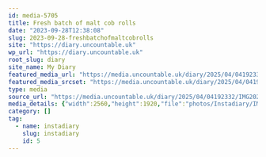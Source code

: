 ```yaml
---
id: media-5705
title: Fresh batch of malt cob rolls
date: "2023-09-28T12:38:08"
slug: 2023-09-28-freshbatchofmaltcobrolls
site: "https://diary.uncountable.uk"
wp_url: "https://diary.uncountable.uk"
root_slug: diary
site_name: My Diary
featured_media_url: "https://media.uncountable.uk/diary/2025/04/04192332/IMG20230928133808-scaled.webp"
featured_media_srcset: "https://media.uncountable.uk/diary/2025/04/04192332/IMG20230928133808-300x225.webp 300w, https://media.uncountable.uk/diary/2025/04/04192332/IMG20230928133808-1024x768.webp 1024w, https://media.uncountable.uk/diary/2025/04/04192332/IMG20230928133808-150x150.webp 150w, https://media.uncountable.uk/diary/2025/04/04192332/IMG20230928133808-640x480.webp 640w, https://media.uncountable.uk/diary/2025/04/04192332/IMG20230928133808-scaled.webp 2560w"
type: media
source_url: "https://media.uncountable.uk/diary/2025/04/04192332/IMG20230928133808-scaled.webp"
media_details: {"width":2560,"height":1920,"file":"photos/Instadiary/IMG20230928133808-scaled.webp","filesize":260146,"sizes":{"medium":{"file":"IMG20230928133808-300x225.webp","width":300,"height":225,"filesize":17538,"mime_type":"image/webp","source_url":"https://media.uncountable.uk/diary/2025/04/04192332/IMG20230928133808-300x225.webp"},"large":{"file":"IMG20230928133808-1024x768.webp","width":1024,"height":768,"filesize":92784,"mime_type":"image/webp","source_url":"https://media.uncountable.uk/diary/2025/04/04192332/IMG20230928133808-1024x768.webp"},"thumbnail":{"file":"IMG20230928133808-150x150.webp","width":150,"height":150,"filesize":7296,"mime_type":"image/webp","source_url":"https://media.uncountable.uk/diary/2025/04/04192332/IMG20230928133808-150x150.webp"},"mobwidth":{"file":"IMG20230928133808-640x480.webp","width":640,"height":480,"filesize":52292,"mime_type":"image/webp","source_url":"https://media.uncountable.uk/diary/2025/04/04192332/IMG20230928133808-640x480.webp"},"full":{"file":"IMG20230928133808-scaled.webp","width":2560,"height":1920,"mime_type":"image/webp","source_url":"https://media.uncountable.uk/diary/2025/04/04192332/IMG20230928133808-scaled.webp"}},"image_meta":{"aperture":"0","credit":"","camera":"","caption":"","created_timestamp":"0","copyright":"","focal_length":"0","iso":"0","shutter_speed":"0","title":"","orientation":"0","keywords":[]},"original_image":"IMG20230928133808.webp"}
category: []
tag:
  - name: instadiary
    slug: instadiary
    id: 5
---
```


